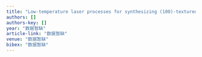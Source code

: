 ```yaml
---
title: "Low-temperature laser processes for synthesizing (100)-textured Pb(Zr,Ti)O3 thin films on Si substrate"
authors: []
authors-key: []
year: "数据暂缺"
article-link: "数据暂缺"
venue: "数据暂缺"
bibex: "数据暂缺"
---
```

